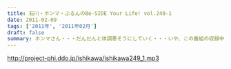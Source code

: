 ```yaml
---
title: 石川・ホンマ・ぶるんのBe-SIDE Your Life! vol.249-1
date: 2011-02-09
tags: ['2011年', '2011年02月']
draft: false
summary: ホンマさん・・・だんだんと体調悪そうにしていく・・・いや、この番組の収録中はズンズンと体調が悪くなっていくことが多々あるような～～NAMAE
---
```


http://project-phi.ddo.jp/ishikawa/ishikawa249_1.mp3
